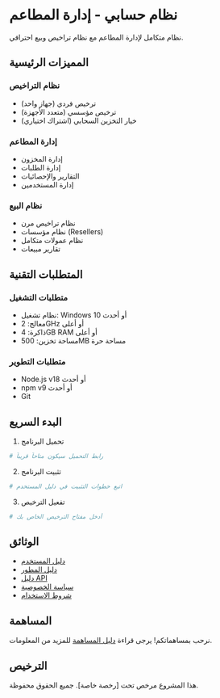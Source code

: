 # نظام حسابي - إدارة المطاعم

نظام متكامل لإدارة المطاعم مع نظام تراخيص وبيع احترافي.

## المميزات الرئيسية

### نظام التراخيص
- ترخيص فردي (جهاز واحد)
- ترخيص مؤسسي (متعدد الأجهزة)
- خيار التخزين السحابي (اشتراك اختياري)

### إدارة المطاعم
- إدارة المخزون
- إدارة الطلبات
- التقارير والإحصائيات
- إدارة المستخدمين

### نظام البيع
- نظام تراخيص مرن
- نظام مؤسسات (Resellers)
- نظام عمولات متكامل
- تقارير مبيعات

## المتطلبات التقنية

### متطلبات التشغيل
- نظام تشغيل: Windows 10 أو أحدث
- معالج: 2GHz أو أعلى
- ذاكرة: 4GB RAM أو أعلى
- مساحة تخزين: 500MB مساحة حرة

### متطلبات التطوير
- Node.js v18 أو أحدث
- npm v9 أو أحدث
- Git

## البدء السريع

1. تحميل البرنامج
```bash
# رابط التحميل سيكون متاحاً قريباً
```

2. تثبيت البرنامج
```bash
# اتبع خطوات التثبيت في دليل المستخدم
```

3. تفعيل الترخيص
```bash
# أدخل مفتاح الترخيص الخاص بك
```

## الوثائق

- [دليل المستخدم](docs/user-guide.md)
- [دليل المطور](docs/developer-guide.md)
- [دليل API](docs/api-guide.md)
- [سياسة الخصوصية](docs/privacy-policy.md)
- [شروط الاستخدام](docs/terms-of-service.md)

## المساهمة

نرحب بمساهماتكم! يرجى قراءة [دليل المساهمة](CONTRIBUTING.md) للمزيد من المعلومات.

## الترخيص

هذا المشروع مرخص تحت [رخصة خاصة]. جميع الحقوق محفوظة.
